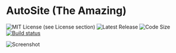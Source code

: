 # AutoSite (The Amazing)
![MIT License (see License section)](https://img.shields.io/badge/license-MIT-green) ![Latest Release](https://img.shields.io/github/v/release/dotcomboom/AutoSite-XL) ![Code Size](https://img.shields.io/github/languages/code-size/dotcomboom/AutoSite-XL) [![Build status](https://ci.appveyor.com/api/projects/status/hjac5asumu53g0kk?svg=true)](https://ci.appveyor.com/project/dotcomboom/autosite)

![Screenshot](http://dotcomboom.somnolescent.net/software/autosite/ide.png)
